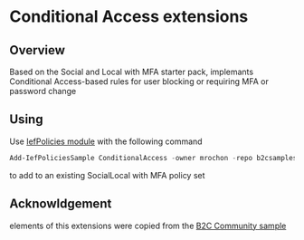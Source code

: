 # Conditional Access extensions

## Overview

Based on the Social and Local with MFA starter pack, implemants Conditional Access-based rules for user blocking or requiring MFA or password change

## Using

Use [IefPolicies module](https://www.powershellgallery.com/packages/IefPolicies) with the following command

```PowerShell
Add-IefPoliciesSample ConditionalAccess -owner mrochon -repo b2csamples
```

to add to an existing SocialLocal with MFA policy set

## Acknowldgement

elements of this extensions were copied from the [B2C Community sample](https://github.com/azure-ad-b2c/samples/tree/master/policies/conditional-access)

